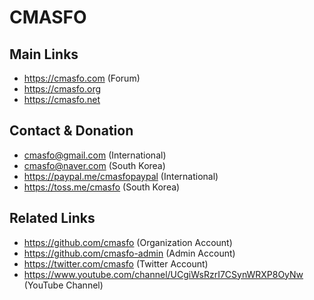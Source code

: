 
# CMASFO

## Main Links

* https://cmasfo.com (Forum)
* https://cmasfo.org
* https://cmasfo.net

## Contact & Donation

* cmasfo@gmail.com (International)
* cmasfo@naver.com (South Korea)
* https://paypal.me/cmasfopaypal (International)
* https://toss.me/cmasfo (South Korea)

## Related Links

* https://github.com/cmasfo (Organization Account)
* https://github.com/cmasfo-admin (Admin Account)
* https://twitter.com/cmasfo (Twitter Account)
* https://www.youtube.com/channel/UCgiWsRzrI7CSynWRXP8OyNw (YouTube Channel)
